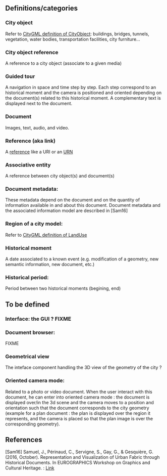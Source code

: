 ## Definitions/categories

### City object
Refer to [CityGML definition of CityObject](https://portal.opengeospatial.org/files/?artifact_id=16675): buildings, bridges, tunnels, vegetation, water bodies, transportation facilities, city furniture...

### City object reference
A reference to a city object (associate to a given media)

### Guided tour
A navigation in space and time step by step. Each step correspond to an historical moment and the camera is positioned and oriented depending on the document(s) related to this historical moment. A complementary text is displayed next to the document.

### Document 
Images, text, audio, and video.

### Reference (aka link)
A [reference](https://en.wikipedia.org/wiki/Reference_(computer_science)) like a URI or an [URN](https://en.wikipedia.org/wiki/Uniform_Resource_Identifier#URNs) 

### Associative entity 
A reference between city object(s) and document(s)

### Document metadata:
These metadata depend on the document and on the quantity of information available in and about this document. Document metadata and the associated information model are described in [Sam16]

### Region of a city model:
Refer to [CityGML definition of LandUse](https://portal.opengeospatial.org/files/?artifact_id=16675)

### Historical moment
A date associated to a known event (e.g. modification of a geometry, new semantic information, new document, etc.)

### Historical period: 
Period between two historical moments (begining, end)

## To be defined
### Interface: the GUI ? FIXME

### Document browser: 
FIXME

### Geometrical view
The inteface component handling the 3D view of the geometry of the city ?

### Oriented camera mode:
Related to a photo or video document. When the user interact with this document, he can enter into oriented camera mode : the document is displayed over/in the 3d scene and the camera moves to a position and orientation such that the document corresponds to the city geometry (example for a plan document : the plan is displayed over the region it represents, and the camera is placed so that the plan image is over the corresponding geometry).

 
## References
[Sam16] Samuel, J., Périnaud, C., Servigne, S., Gay, G., & Gesquière, G. (2016, October). Representation and Visualization of Urban Fabric through Historical Documents. In EUROGRAPHICS Workshop on Graphics and Cultural Heritage. : [Link](https://www.researchgate.net/profile/Sylvie_Servigne/publication/308416831_Representation_and_Visualization_of_Urban_Fabric_through_Historical_Documents/links/57e3d8a008ae4d15ffae8de9.pdf)
